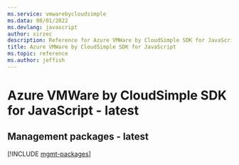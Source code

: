```yaml
---
ms.service: vmwarebycloudsimple
ms.data: 08/01/2022
ms.devlang: javascript
author: xirzec
description: Reference for Azure VMWare by CloudSimple SDK for JavaScript
title: Azure VMWare by CloudSimple SDK for JavaScript
ms.topic: reference
ms.author: jeffish
---
```

# Azure VMWare by CloudSimple SDK for JavaScript - latest

## Management packages - latest
[!INCLUDE [mgmt-packages](vmware-by-cloudsimple-mgmt-index.md)]